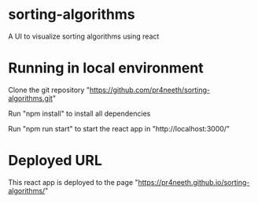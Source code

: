 # sorting-algorithms
A UI to visualize sorting algorithms using react


# Running in local environment
Clone the git repository "https://github.com/pr4neeth/sorting-algorithms.git"

Run "npm install" to install all dependencies

Run "npm run start" to start the react app in "http://localhost:3000/"

# Deployed URL
This react app is deployed to the page "https://pr4neeth.github.io/sorting-algorithms/"